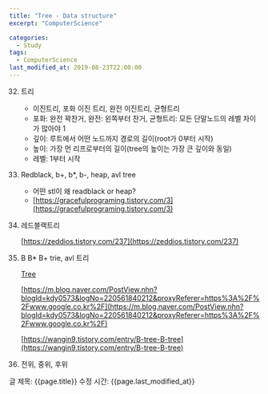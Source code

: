 ```yaml
---
title: "Tree - Data structure"
excerpt: "ComputerScience"

categories:
  - Study
tags:
  - ComputerScience
last_modified_at: 2019-08-23T22:00:00
---
```


32. 트리
    - 이진트리, 포화 이진 트리, 완전 이진트리, 균형트리
    - 포화: 완전 꽉찬거, 완전: 왼쪽부터 찬거, 균형트리: 모든 단말노드의 레벨 차이가 많아야 1
    - 깊이: 루트에서 어떤 노드까지 경로의 길이(root가 0부터 시작)
    - 높이: 가장 먼 리프로부터의 길이(tree의 높이는 가장 큰 깊이와 동일)
    - 레벨: 1부터 시작
33. Redblack, b+, b*, b-, heap, avl tree
    - 어떤 stl이 왜 readblack or heap?
    - [https://gracefulprograming.tistory.com/3](https://gracefulprograming.tistory.com/3)
34. 레드블랙트리

    [https://zeddios.tistory.com/237](https://zeddios.tistory.com/237)

35. B B* B+ trie, avl 트리

    [Tree](https://www.notion.so/b6ed44053c71403fa38db2a8206bce03)

    [https://m.blog.naver.com/PostView.nhn?blogId=kdy0573&logNo=220561840212&proxyReferer=https%3A%2F%2Fwww.google.co.kr%2F](https://m.blog.naver.com/PostView.nhn?blogId=kdy0573&logNo=220561840212&proxyReferer=https%3A%2F%2Fwww.google.co.kr%2F)

    [https://wangin9.tistory.com/entry/B-tree-B-tree](https://wangin9.tistory.com/entry/B-tree-B-tree)

36. 전위, 중위, 후위

    [](https://www.notion.so/6ee1b8ed43fa4cac8205d0ea9f128da2#85425203789d4da89f6429253d4beeea)

    [](https://www.notion.so/6ee1b8ed43fa4cac8205d0ea9f128da2#7df87d96df0b4989be97bbc4a4553238)

글 제목: {{page.title}}
수정 시간: {{page.last_modified_at}}
